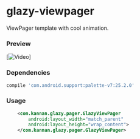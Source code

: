 # glazy-viewpager

ViewPager template with cool animation.

### Preview

[![Video]()]

### Dependencies
```groovy
compile 'com.android.support:palette-v7:25.2.0'
```

### Usage
```xml
    <com.kannan.glazy.pager.GlazyViewPager
        android:layout_width="match_parent"
        android:layout_height="wrap_content">
    </com.kannan.glazy.pager.GlazyViewPager>
```
